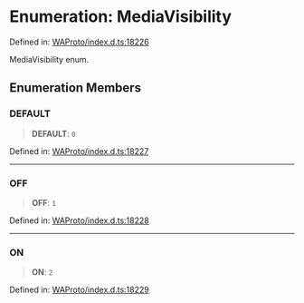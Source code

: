# Enumeration: MediaVisibility

Defined in: [WAProto/index.d.ts:18226](https://github.com/Fokusdotid/bail/blob/3bd64a6fd6e8fc52d3ec9ba842534bed26103555/WAProto/index.d.ts#L18226)

MediaVisibility enum.

## Enumeration Members

### DEFAULT

> **DEFAULT**: `0`

Defined in: [WAProto/index.d.ts:18227](https://github.com/Fokusdotid/bail/blob/3bd64a6fd6e8fc52d3ec9ba842534bed26103555/WAProto/index.d.ts#L18227)

***

### OFF

> **OFF**: `1`

Defined in: [WAProto/index.d.ts:18228](https://github.com/Fokusdotid/bail/blob/3bd64a6fd6e8fc52d3ec9ba842534bed26103555/WAProto/index.d.ts#L18228)

***

### ON

> **ON**: `2`

Defined in: [WAProto/index.d.ts:18229](https://github.com/Fokusdotid/bail/blob/3bd64a6fd6e8fc52d3ec9ba842534bed26103555/WAProto/index.d.ts#L18229)
